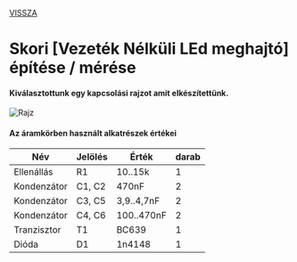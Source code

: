 [VISSZA](https://matyasszabolcsik.github.io/portfolio/)
# Skori [Vezeték Nélküli LEd meghajtó] építése / mérése

#### Kiválasztottunk egy kapcsolási rajzot amit elkészítettünk.
![Rajz](20230209_142558.jpg "Lerajzolt rajz és az alkatrészek")

#### Az áramkörben használt alkatrészek értékei

|Név|Jelölés|Érték|darab|
|----|----|----|----|
|Ellenállás|R1|10..15k|1|
|Kondenzátor|C1, C2|470nF|2|
|Kondenzátor|C3, C5|3,9..4,7nF|2|
|Kondenzátor|C4, C6|100..470nF|2|
|Tranzisztor|T1|BC639|1|
|Dióda|D1|1n4148|1|
